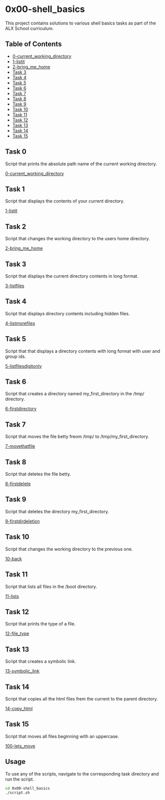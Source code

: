 # 0x00-shell_basics

This project contains solutions to various shell basics tasks as part of the ALX School curriculum.

## Table of Contents

- [0-current_working_directory](#0-current_working_directory)
- [1-listit](#1-listit)
- [2-bring_me_home](#2-bring_me_home)
- [Task 3](#task-3)
- [Task 4](#task-4)
- [Task 5](#task-5)
- [Task 6](#task-6)
- [Task 7](#task-7)
- [Task 8](#task-8)
- [Task 9](#task-9)
- [Task 10](#task-10)
- [Task 11](#task-11)
- [Task 12](#task-12)
- [Task 13](#task-13)
- [Task 14](#task-14)
- [Task 15](#task-15)

## Task 0

Script that prints the absolute path name of the current working directory.

[0-current_working_directory](0-current_working_directory)

## Task 1

Script that displays the contents of your current directory.

[1-listit](1-listit)

## Task 2

Script that changes the working directory to the users home directory.

[2-bring_me_home](2-bring_me_home)

## Task 3

Script that displays the current directory contents in long format.

[3-listfiles](3-listfiles)

## Task 4

Script that displays directory contents including hidden files.

[4-listmorefiles](4-listmorefiles)

## Task 5

Script that that displays a directory contents with long format with user and group ids.

[5-listfilesdigitonly](5-listfilesdigitonly)

## Task 6

Script that creates a directory named my_first_directory in the /tmp/ directory.

[6-firstdirectory](6-firstdirectory)

## Task 7

Script that moves the file betty freom /tmp/ to /tmp/my_first_directory.

[7-movethatfile](7-movethatfile)

## Task 8

Script that deletes the file betty.

[8-firstdelete](8-firstdelete)

## Task 9

Script that deletes the directory my_first_directory.

[9-firstdirdeletion](9-firstdirdeletion)

## Task 10

Script that changes the working directory to the previous one.

[10-back](10-back)

## Task 11

Script that lists all files in the /boot directory.

[11-lists](11-lists)

## Task 12

Script that prints the type of a file.

[12-file_type](12-file_type)

## Task 13

Script that creates a symbolic link.

[13-symbolic_link](13-symbolic_link)

## Task 14

Script that copies all the html files frem the current to the parent directory.

[14-copy_html](14-copy_html)

## Task 15

Script that moves all files beginning with an uppercase.

[100-lets_move](100-lets_move)

## Usage

To use any of the scripts, navigate to the corresponding task directory and run the script.

```bash
cd 0x00-shell_basics
./script.sh

